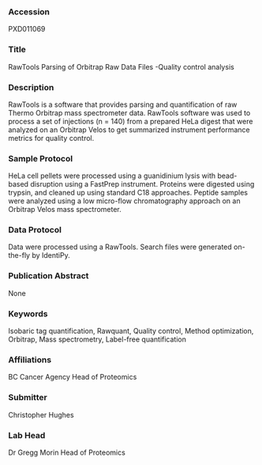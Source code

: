 ### Accession
PXD011069

### Title
RawTools Parsing of Orbitrap Raw Data Files -Quality control analysis

### Description
RawTools is a software that provides parsing and quantification of raw Thermo Orbitrap mass spectrometer data. RawTools software was used to process a set of injections (n = 140) from a prepared HeLa digest that were analyzed on an Orbitrap Velos to get summarized instrument performance metrics for quality control.

### Sample Protocol
HeLa cell pellets were processed using a guanidinium lysis with bead-based disruption using a FastPrep instrument. Proteins were digested using trypsin, and cleaned up using standard C18 approaches. Peptide samples were analyzed using a low micro-flow chromatography approach on an Orbitrap Velos mass spectrometer.

### Data Protocol
Data were processed using a RawTools. Search files were generated on-the-fly by IdentiPy.

### Publication Abstract
None

### Keywords
Isobaric tag quantification, Rawquant, Quality control, Method optimization, Orbitrap, Mass spectrometry, Label-free quantification

### Affiliations
BC Cancer Agency
Head of Proteomics

### Submitter
Christopher Hughes

### Lab Head
Dr Gregg Morin
Head of Proteomics


